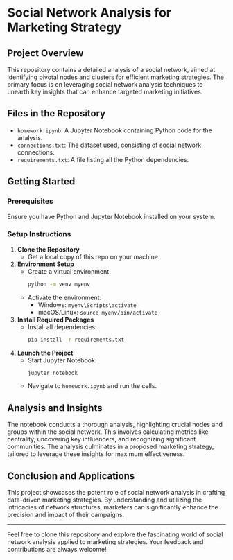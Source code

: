 # Social Network Analysis for Marketing Strategy

## Project Overview
This repository contains a detailed analysis of a social network, aimed at identifying pivotal nodes and clusters for efficient marketing strategies. The primary focus is on leveraging social network analysis techniques to unearth key insights that can enhance targeted marketing initiatives. 

## Files in the Repository
- `homework.ipynb`: A Jupyter Notebook containing Python code for the analysis.
- `connections.txt`: The dataset used, consisting of social network connections.
- `requirements.txt`: A file listing all the Python dependencies.

## Getting Started

### Prerequisites
Ensure you have Python and Jupyter Notebook installed on your system.

### Setup Instructions
1. **Clone the Repository**
   - Get a local copy of this repo on your machine.
2. **Environment Setup**
   - Create a virtual environment:
     ```bash
     python -m venv myenv
     ```
   - Activate the environment:
     - Windows: `myenv\Scripts\activate`
     - macOS/Linux: `source myenv/bin/activate`
3. **Install Required Packages**
   - Install all dependencies:
     ```bash
     pip install -r requirements.txt
     ```
4. **Launch the Project**
   - Start Jupyter Notebook:
     ```bash
     jupyter notebook
     ```
   - Navigate to `homework.ipynb` and run the cells.

## Analysis and Insights
The notebook conducts a thorough analysis, highlighting crucial nodes and groups within the social network. This involves calculating metrics like centrality, uncovering key influencers, and recognizing significant communities. The analysis culminates in a proposed marketing strategy, tailored to leverage these insights for maximum effectiveness.

## Conclusion and Applications
This project showcases the potent role of social network analysis in crafting data-driven marketing strategies. By understanding and utilizing the intricacies of network structures, marketers can significantly enhance the precision and impact of their campaigns.

---

Feel free to clone this repository and explore the fascinating world of social network analysis applied to marketing strategies. Your feedback and contributions are always welcome!
